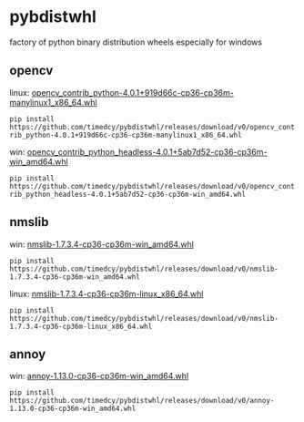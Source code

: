 # pybdistwhl
factory of python binary distribution wheels especially for windows

## opencv
linux: [opencv_contrib_python-4.0.1+919d66c-cp36-cp36m-manylinux1_x86_64.whl](https://github.com/timedcy/pybdistwhl/releases/download/v0/opencv_contrib_python-4.0.1+919d66c-cp36-cp36m-manylinux1_x86_64.whl)

`pip install https://github.com/timedcy/pybdistwhl/releases/download/v0/opencv_contrib_python-4.0.1+919d66c-cp36-cp36m-manylinux1_x86_64.whl`

win: 
[opencv_contrib_python_headless-4.0.1+5ab7d52-cp36-cp36m-win_amd64.whl](https://github.com/timedcy/pybdistwhl/releases/download/v0/opencv_contrib_python_headless-4.0.1+5ab7d52-cp36-cp36m-win_amd64.whl)

`pip install https://github.com/timedcy/pybdistwhl/releases/download/v0/opencv_contrib_python_headless-4.0.1+5ab7d52-cp36-cp36m-win_amd64.whl`

## nmslib
win: [nmslib-1.7.3.4-cp36-cp36m-win_amd64.whl](https://github.com/timedcy/pybdistwhl/releases/download/v0/nmslib-1.7.3.4-cp36-cp36m-win_amd64.whl) 

`pip install https://github.com/timedcy/pybdistwhl/releases/download/v0/nmslib-1.7.3.4-cp36-cp36m-win_amd64.whl`

linux: [nmslib-1.7.3.4-cp36-cp36m-linux_x86_64.whl](https://github.com/timedcy/pybdistwhl/releases/download/v0/nmslib-1.7.3.4-cp36-cp36m-linux_x86_64.whl) 

`pip install https://github.com/timedcy/pybdistwhl/releases/download/v0/nmslib-1.7.3.4-cp36-cp36m-linux_x86_64.whl`


## annoy
win: [annoy-1.13.0-cp36-cp36m-win_amd64.whl](https://github.com/timedcy/pybdistwhl/releases/download/v0/annoy-1.13.0-cp36-cp36m-win_amd64.whl) 

`pip install https://github.com/timedcy/pybdistwhl/releases/download/v0/annoy-1.13.0-cp36-cp36m-win_amd64.whl`
